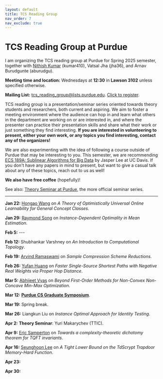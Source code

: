 ```yaml
---
layout: default
title: TCS Reading Group
nav_order: 7
nav_exclude: true
---
```


# TCS Reading Group at Purdue

I am organizing the TCS reading group at Purdue for Spring 2025 semester, together with [Nithish Kumar](https://sites.google.com/view/nithishkumarkumar) (kumar410), Vatsal Jha (jha36), and Arnav Burudgunte (aburudgu). 

**Meeting time and location:** Wednesdays at **12:30** in **Lawson 3102** unless specified otherwise.

**Mailing List:** tcs_reading_group@lists.purdue.edu. [Click to register](https://lists.purdue.edu/scripts/wa.exe?SUBED1=tcs_reading_group&A=1).

TCS reading group is a presentation/seminar series oriented towards theory students and researchers, both current and aspiring. We aim to foster a meeting environment where the audience can hop in and learn what others in the department are working on or are interested in, and where the presenter can practice their presentation skills and share what their work or just something they find interesting. **If you are interested in volunteering to present, either your own work, or any topics you find interesting, contact any of the organizers!**

We are also experimenting with the idea of following a course outside of Purdue that may be interesting to you. This semester, we are recommending [ECS 189A: Sublinear Algorithms for Big Data](https://jasperchlee.github.io/courses/sublinear/F24/index.html) by Jasper Lee at UC Davis. If you don't have any papers in mind to present, but want to give a casual talk about any of these topics, reach out to us as well!

**We also have free coffee** (hopefully)!

See also: [Theory Seminar at Purdue](https://theorypurdue.wordpress.com/), the more official seminar series.

---

**Jan 22:** [Hongao Wang](https://phijack.github.io/) on *A Theory of Optimistically Universal Online Learnability for General Concept Classes*.

**Jan 29:** [Raymond Song](https://maoyuans.github.io) on *Instance-Dependent Optimality in Mean Estimation*.

**Feb 5:** ---

**Feb 12:** Shubhankar Varshney on *An Introduction to Computational Topology*.

**Feb 19:** [Arvind Ramaswami](https://arvindr9.github.io/) on *Sample Compression Scheme Reductions*.

**Feb 26:** [Yufan Huang](https://luotuoqingshan.github.io/) on *Faster Single-Source Shortest Paths with Negative Real Weights via Proper Hop Distance*.

**Mar 5:** [Abhijeet Vyas](https://sites.google.com/view/abhijeet-vyas/home) on *Beyond First-Order Methods for Non-Convex Non-Concave Min-Max Optimization*.

**Mar 12:** [**Purdue CS Graduate Symposium**](https://www.cs.purdue.edu/gsa/symposium.html).

**Mar 19:** Spring break.

**Mar 26:** Liangkun Liu on *Instance Optimal Approach for Identity Testing*.

**Apr 2:** **Theory Seminar**: Yuri Makarychev (TTIC).

**Apr 9:** [Eric Samperton](https://www.math.purdue.edu/~esampert/) on *Towards a complexity-theoretic dichotomy theorem for TQFT invariants*.

**Apr 16:** [Seunghoon Lee](https://lee2856.github.io/) on *A Tight Lower Bound on the TdScrypt Trapdoor Memory-Hard Function*.

**Apr 23:**

**Apr 30:**